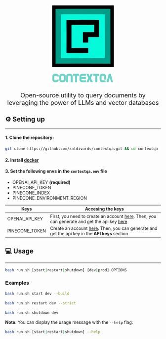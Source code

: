 <p  align="center">
   <img src="static/logo.png" width="200px" alt="SuperAGI logo" />
</p>
<p  align="center">
   <img src="static/title.png" width="200px" alt="SuperAGI logo" />
</p>

<p align="center" style="font-size: 20px">Open-source utility to query documents by leveraging the power of LLMs and vector databases</p>

## ⚙️ Setting up

---

#### 1. Clone the repository:

```bash
git clone https://github.com/zaldivards/contextqa.git && cd contextqa
```

#### 2. Install [docker](https://docs.docker.com/engine/install/)

#### 3. Set the following envs in the `contextqa.env` file

- OPENAI_API_KEY  **(required)**
- PINECONE_TOKEN
- PINECONE_INDEX
- PINECONE_ENVIRONMENT_REGION



| Keys           | Accesing the keys                                                                                                                                                                                                                                                                                                                                                                 |
| ---------------- | ----------------------------------------------------------------------------------------------------------------------------------------------------------------------------------------------------------------------------------------------------------------------------------------------------------------------------------------------------------------------------------- |
| OPENAI_API_KEY | First, you need to create an account [here](https://auth0.openai.com/u/signup/identifier?state=hKFo2SBMLTJkWUFpa2dVWlBrTDdrTjdxbEp2ZGt6RmZBakdvbKFur3VuaXZlcnNhbC1sb2dpbqN0aWTZIEhleHE1SGYzQkdpMjhDM3d3dnFVZERmamF6TVpTMEpGo2NpZNkgRFJpdnNubTJNdTQyVDNLT3BxZHR3QjNOWXZpSFl6d0Q). Then, you can generate and get the api key [here](https://platform.openai.com/account/api-keys) |
| PINECONE_TOKEN | Create an account [here](https://www.pinecone.io/). Then, you can generate and get the api key in the **API keys** section                                                                                                                                                                                                                                                                   |

## 💻 Usage

---

```bash
bash run.sh [start|restart|shutdown] [dev|prod] OPTIONS
```

### Examples

```bash
bash run.sh start dev --build
```

```bash
bash run.sh restart dev --strict
```

```bash
bash run.sh shutdown dev
```

**Note**: You can display the usage message with the `--help` flag:

```bash
bash run.sh [start|restart|shutdown] --help
```
